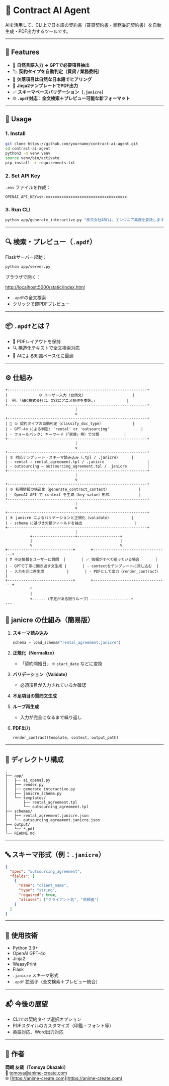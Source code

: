 
# 📄 Contract AI Agent

AIを活用して、CLI上で日本語の契約書（賃貸契約書・業務委託契約書）を自動生成・PDF出力するツールです。

---

## 🔧 Features

- 🤖 **自然言語入力 → GPTで必要項目抽出**
- 🏷️ **契約タイプを自動判定（賃貸 / 業務委託）**
- 🔁 **欠落項目は自然な日本語でヒアリング**
- 📄 **Jinja2テンプレートでPDF出力**
- ✅ **スキーマベースバリデーション（`.janicre`）**
- 🌐 **`.apdf`対応：全文検索＋プレビュー可能な新フォーマット**

---

## 🚀 Usage

### 1. Install

```bash
git clone https://github.com/yourname/contract-ai-agent.git
cd contract-ai-agent
python3 -m venv venv
source venv/bin/activate
pip install -r requirements.txt
```

### 2. Set API Key

`.env` ファイルを作成：

```env
OPENAI_API_KEY=sk-xxxxxxxxxxxxxxxxxxxxxxxxxxxxxxxxxxxx
```

### 3. Run CLI

```bash
python app/generate_interactive.py "株式会社ABCは、エンジニア業務を委託します。報酬は20万円です。"
```

---

## 🔍 検索・プレビュー（`.apdf`）

Flaskサーバー起動：

```bash
python app/server.py
```

ブラウザで開く：

[http://localhost:5000/static/index.html](http://localhost:5000/static/index.html)

- `.apdf`の全文検索
- クリックで即PDFプレビュー

---

## 📦 `.apdf`とは？

- 🧾 PDFレイアウトを保持
- 🔍 構造化テキストで全文検索対応
- 🧠 AIによる知識ベース化に最適

---

## ⚙️ 仕組み

```
+--------------------------------------------------------------+
|              🌐 ユーザー入力（自然文）                     |
|  例:「ABC株式会社は、XYZにアニメ制作を委託。」             |
+--------------------------------------------------------------+
                               |
                               v
+--------------------------------------------------------------+
| 🧠 ① 契約タイプの自動判定（classify_doc_type）             |
| - GPT-4o による判定: 'rental' or 'outsourcing'              |
| - フォールバック: キーワード（「家賃」等）で分類           |
+--------------------------------------------------------------+
                               |
                               v
+--------------------------------------------------------------+
| ② 対応テンプレート・スキーマ読み込み（.tpl / .janicre）     |
| - rental → rental_agreement.tpl / .janicre                   |
| - outsourcing → outsourcing_agreement.tpl / .janicre         |
+--------------------------------------------------------------+
                               |
                               v
+--------------------------------------------------------------+
| ③ 初期情報の構造化（generate_contract_context）             |
| - OpenAI API で context を生成（key-value）形式             |
+--------------------------------------------------------------+
                               |
                               v
+--------------------------------------------------------------+
| ④ janicre によるバリデーションと正規化（validate）         |
| - schema に基づき欠損フィールドを抽出                       |
+--------------------------------------------------------------+
                               |
           +-------------------+-------------------+
           |                                       |
           v                                       v
+-----------------------------+       +----------------------------------+
| ❓ 不足情報をユーザーに質問  |       | ✅ 情報がすべて揃っている場合       |
| - GPTで丁寧に聞き返す文生成 |       | - contextをテンプレートに流し込む  |
| - 入力を元に再生成          |       | - PDFとして出力（render_contract） |
+-----------------------------+       +----------------------------------+
           ^
           |
           +------（不足がある限りループ）------------------+
---
```
## 🧠 janicre の仕組み（簡易版）

1. **スキーマ読み込み**
   ```python
   schema = load_schema("rental_agreement.janicre")
   ```

2. **正規化（Normalize）**
   - 「契約開始日」→ `start_date` などに変換

3. **バリデーション（Validate）**
   - 必須項目が入力されているか確認

4. **不足項目の質問文生成**

5. **ループ再生成**
   - 入力が完全になるまで繰り返し

6. **PDF出力**
   ```python
   render_contract(template, context, output_path)
   ```

---

## 📂 ディレクトリ構成

```
.
├── app/
│   ├── ai_openai.py
│   ├── render.py
│   ├── generate_interactive.py
│   ├── janicre_schema.py
│   └── templates/
│       ├── rental_agreement.tpl
│       └── outsourcing_agreement.tpl
├── schemas/
│   ├── rental_agreement.janicre.json
│   └── outsourcing_agreement.janicre.json
├── output/
│   └── *.pdf
└── README.md
```

---

## 🔤 スキーマ形式（例：`.janicre`）

```json
{
  "spec": "outsourcing_agreement",
  "fields": [
    {
      "name": "client_name",
      "type": "string",
      "required": true,
      "aliases": ["クライアント名", "依頼者"]
    }
  ]
}
```

---

## 🤖 使用技術

- Python 3.9+
- OpenAI GPT-4o
- Jinja2
- WeasyPrint
- Flask
- `.janicre` スキーマ形式
- `.apdf` 拡張子（全文検索＋プレビュー統合）

---

## 📬 今後の展望

- CLIでの契約タイプ選択オプション
- PDFスタイルのカスタマイズ（印鑑・フォント等）
- 英語対応、Word出力対応

---

## 👤 作者

**岡崎 友哉（Tomoya Okazaki）**  
📧 [tomoya@anime-create.com](mailto:tomoya@anime-create.com)  
🌐 [https://anime-create.com](https://anime-create.com)
